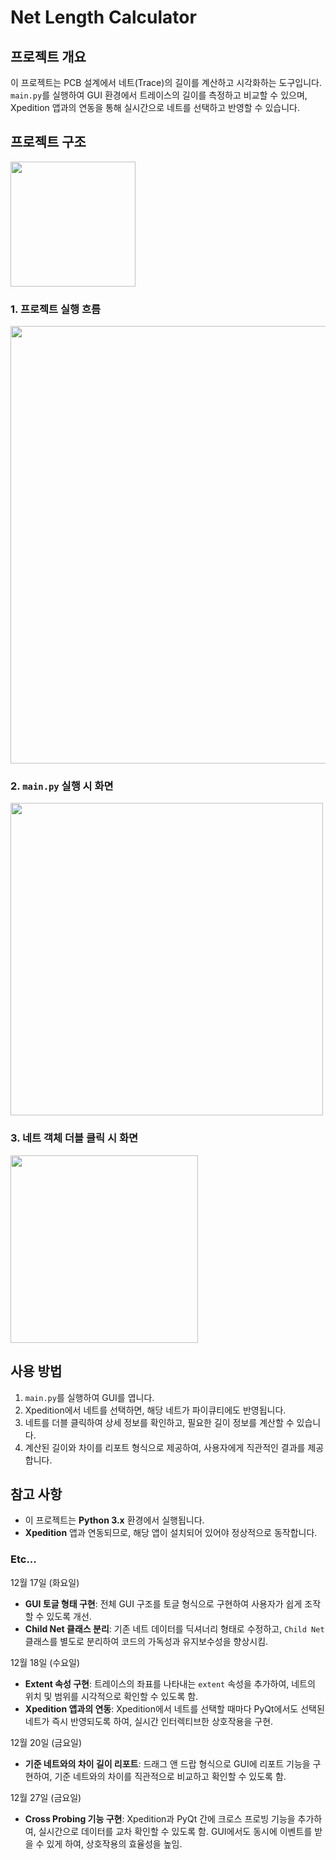 # Net Length Calculator

## 프로젝트 개요

이 프로젝트는 PCB 설계에서 네트(Trace)의 길이를 계산하고 시각화하는 도구입니다. `main.py`를 실행하여 GUI 환경에서 트레이스의 길이를 측정하고 비교할 수 있으며, Xpedition 앱과의 연동을 통해 실시간으로 네트를 선택하고 반영할 수 있습니다.

## 프로젝트 구조
<img src="https://github.com/user-attachments/assets/76bb436c-2e2e-46cd-a7d5-413be9c67d21"  width="200"/>

### 1. 프로젝트 실행 흐름
<img src="https://github.com/user-attachments/assets/98a0e445-0ce0-44cc-ba4c-cd381581066b" width="700" />

### 2. `main.py` 실행 시 화면
<img src="https://github.com/user-attachments/assets/ab0d0ab4-6ca4-427b-9602-6072ddef332d" width="500" />

### 3. 네트 객체 더블 클릭 시 화면
<img src="https://github.com/user-attachments/assets/3c35639f-6f1b-4e77-bf74-166956277615" width="300"/>

## 사용 방법

1. `main.py`를 실행하여 GUI를 엽니다.
2. Xpedition에서 네트를 선택하면, 해당 네트가 파이큐티에도 반영됩니다.
3. 네트를 더블 클릭하여 상세 정보를 확인하고, 필요한 길이 정보를 계산할 수 있습니다.
4. 계산된 길이와 차이를 리포트 형식으로 제공하여, 사용자에게 직관적인 결과를 제공합니다.

## 참고 사항

- 이 프로젝트는 **Python 3.x** 환경에서 실행됩니다.
- **Xpedition** 앱과 연동되므로, 해당 앱이 설치되어 있어야 정상적으로 동작합니다.



### Etc...

 12월 17일 (화요일)
- **GUI 토글 형태 구현**: 전체 GUI 구조를 토글 형식으로 구현하여 사용자가 쉽게 조작할 수 있도록 개선.
- **Child Net 클래스 분리**: 기존 네트 데이터를 딕셔너리 형태로 수정하고, `Child Net` 클래스를 별도로 분리하여 코드의 가독성과 유지보수성을 향상시킴.

 12월 18일 (수요일)
- **Extent 속성 구현**: 트레이스의 좌표를 나타내는 `extent` 속성을 추가하여, 네트의 위치 및 범위를 시각적으로 확인할 수 있도록 함.
- **Xpedition 앱과의 연동**: Xpedition에서 네트를 선택할 때마다 PyQt에서도 선택된 네트가 즉시 반영되도록 하여, 실시간 인터렉티브한 상호작용을 구현.

 12월 20일 (금요일)
- **기준 네트와의 차이 길이 리포트**: 드래그 앤 드랍 형식으로 GUI에 리포트 기능을 구현하여, 기준 네트와의 차이를 직관적으로 비교하고 확인할 수 있도록 함.

 12월 27일 (금요일)
- **Cross Probing 기능 구현**: Xpedition과 PyQt 간에 크로스 프로빙 기능을 추가하여, 실시간으로 데이터를 교차 확인할 수 있도록 함. GUI에서도 동시에 이벤트를 받을 수 있게 하여, 상호작용의 효율성을 높임.
